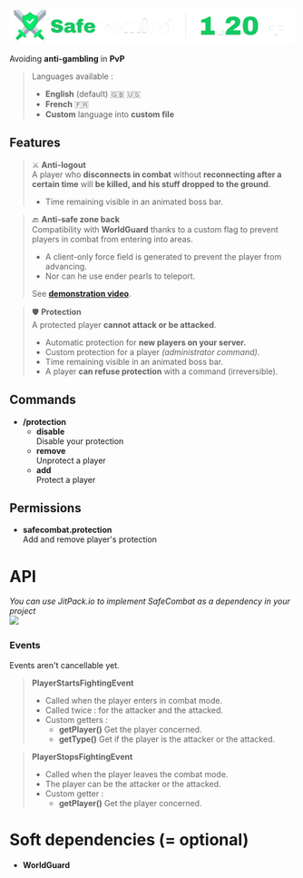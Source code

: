 <img src="banner.png" alt="Safe Combat logo">

Avoiding **anti-gambling** in **PvP**  

> Languages available :
> - **English** (default) 🇬🇧 🇺🇸
> - **French** 🇫🇷
> - **Custom** language into **custom file**

## Features

> ⚔️ **Anti-logout**  
> A player who **disconnects in combat** without **reconnecting after a certain time** will **be killed, and his stuff dropped to the ground**.
> - Time remaining visible in an animated boss bar.

> 🔙 **Anti-safe zone back**  
> Compatibility with **WorldGuard** thanks to a custom flag to prevent players in combat from entering into areas.  
> - A client-only force field is generated to prevent the player from advancing. 
> - Nor can he use ender pearls to teleport.  
> 
> See [**demonstration video**](https://www.youtube.com/watch?v=nF5s4Tff7Yk).

> 🛡️ **Protection**  
> A protected player **cannot attack or be attacked**.
> - Automatic protection for **new players on your server.**
> - Custom protection for a player _(administrator command)_.
> - Time remaining visible in an animated boss bar.
> - A player **can refuse protection** with a command (irreversible).

## Commands

- **/protection**
    - **disable**  
    Disable your protection
    - **remove**  
    Unprotect a player
    - **add**  
    Protect a player

## Permissions

- **safecombat.protection**  
    Add and remove player's protection

# API

_You can use JitPack.io to implement SafeCombat as a dependency in your project_  
[![](https://jitpack.io/v/Game-Of-Arkadia/Plugin-SafeCombat.svg)](https://jitpack.io/#Game-Of-Arkadia/Plugin-SafeCombat)

### Events
Events aren't cancellable yet.
> **PlayerStartsFightingEvent**
> - Called when the player enters in combat mode.
> - Called twice : for the attacker and the attacked.
> - Custom getters :
>   - **getPlayer()** Get the player concerned.
>   - **getType()** Get if the player is the attacker or the attacked.

> **PlayerStopsFightingEvent**
> - Called when the player leaves the combat mode.
> - The player can be the attacker or the attacked.
> - Custom getter :
>   - **getPlayer()** Get the player concerned.

# Soft dependencies (= optional)

- **WorldGuard**